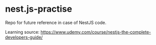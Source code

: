 # nest.js-practise
Repo for future reference in case of NestJS code.

Learning source: https://www.udemy.com/course/nestjs-the-complete-developers-guide/
